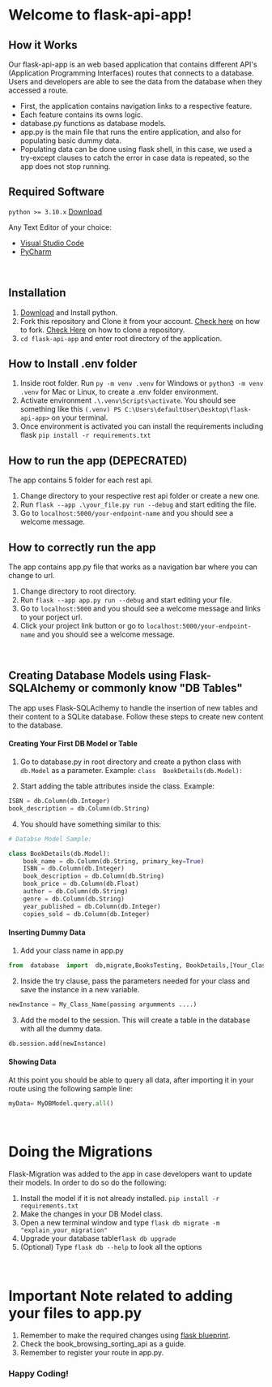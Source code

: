 # Welcome to flask-api-app!

## 	How it Works
Our flask-api-app is an web based application that contains different API's (Application Programming Interfaces) routes that connects to a database. Users and developers are able to see the data from the database when they accessed a route.

- First, the application contains navigation links to a respective feature.
- Each feature contains its owns logic.
- database.py functions as database models.
- app.py is the main file that runs the entire application, and also for populating basic dummy data.
- Populating data can be done using flask shell, in this case, we used a try-except clauses to catch the error in case data is repeated, so the app does not stop running.

## 	Required Software
`python >= 3.10.x` [Download](https://www.python.org/downloads/)

Any Text Editor of your choice:
 - [Visual Studio Code](https://code.visualstudio.com/download)
 - [PyCharm](https://www.jetbrains.com/pycharm/download/#section=windows)

 </br>

 
## Installation

 1. [Download](https://www.python.org/downloads/) and Install python. 
 2. Fork this repository and Clone it from your account. [Check here](https://docs.github.com/en/get-started/quickstart/fork-a-repo) on how to fork. [Check Here](https://docs.github.com/en/repositories/creating-and-managing-repositories/cloning-a-repository) on how to clone a repository.
 3. `cd flask-api-app` and enter root directory of the application.

## How to Install .env folder

 1. Inside root folder. Run `py -m venv .venv` for Windows or `python3 -m venv .venv` for Mac or Linux, to create a .env folder environment.
 2. Activate environment `.\.venv\Scripts\activate`. You should see something like this 
`(.venv) PS C:\Users\defaultUser\Desktop\flask-api-app>` on your terminal.
 3. Once environment is activated you can install the requirements including flask `pip install -r requirements.txt`

## How to run the app (DEPECRATED)
The app contains 5 folder for each rest api.

 1. Change directory to your respective rest api folder or create a new one.
 2. Run `flask --app .\your_file.py run --debug` and start editing the file.
 3. Go to `localhost:5000/your-endpoint-name` and you should see a welcome message.


## How to correctly run the app
The app contains app.py file that works as a navigation bar where you can change to url.

 1. Change directory to root directory.
 2. Run `flask --app app.py run --debug` and start editing your file.
 3. Go to `localhost:5000` and you should see a welcome message and links to your porject url.
 4. Click your project link button or go to `localhost:5000/your-endpoint-name` and you should see a welcome message.

 </br>


## Creating Database Models using Flask-SQLAlchemy or commonly know "DB Tables"

The app uses Flask-SQLAclhemy to handle the insertion of new tables and their content to a SQLite database. Follow these steps to create new content to the database.


#### Creating Your First DB Model or Table

1. Go to database.py in root directory and create a python class with `db.Model` as a parameter. Example: `class  BookDetails(db.Model):`

2. Start adding the table attributes inside the class. Example: 

```python
ISBN = db.Column(db.Integer)
book_description = db.Column(db.String)
```

4. You should have something similar to this:
```python
# Databse Model Sample:

class BookDetails(db.Model):
	book_name = db.Column(db.String, primary_key=True)
	ISBN = db.Column(db.Integer)
	book_description = db.Column(db.String)
	book_price = db.Column(db.Float)
	author = db.Column(db.String)
	genre = db.Column(db.String)
	year_published = db.Column(db.Integer)
	copies_sold = db.Column(db.Integer)
```

#### Inserting Dummy Data
1. Add your class name in app.py
```python
from  database  import  db,migrate,BooksTesting, BookDetails,[Your_Class_Name]
```
2. Inside the try clause, pass the parameters needed for your class and save the instance in a new variable.
  ```python
newInstance = My_Class_Name(passing argumments ....)
```
3. Add the model to the session. This will create a table in the database with all the dummy data.
  ```python
db.session.add(newInstance)
```

#### Showing Data
At this point you should be able to query all data, after importing it  in your route using the following sample line:
  ```python
myData= MyDBModel.query.all()
```


</br>

# Doing the Migrations
Flask-Migration was added to the app in case developers want to update their models. In order to do so do the following:
1. Install the model if it is not already installed.
`pip install -r requirements.txt`
2. Make the changes in your DB Model class.
3. Open a new terminal window and type `flask db migrate -m "explain_your_migration"`
4. Upgrade your database table`flask db upgrade`
5. (Optional) Type `flask db --help` to look all the options


</br>


# Important Note related to adding your files to app.py
1. Remember to make the required changes using [flask blueprint](https://flask.palletsprojects.com/en/2.2.x/blueprints/).
2. Check the book_browsing_sorting_api as a guide.
3. Remember to register your route in app.py.


### Happy Coding!

